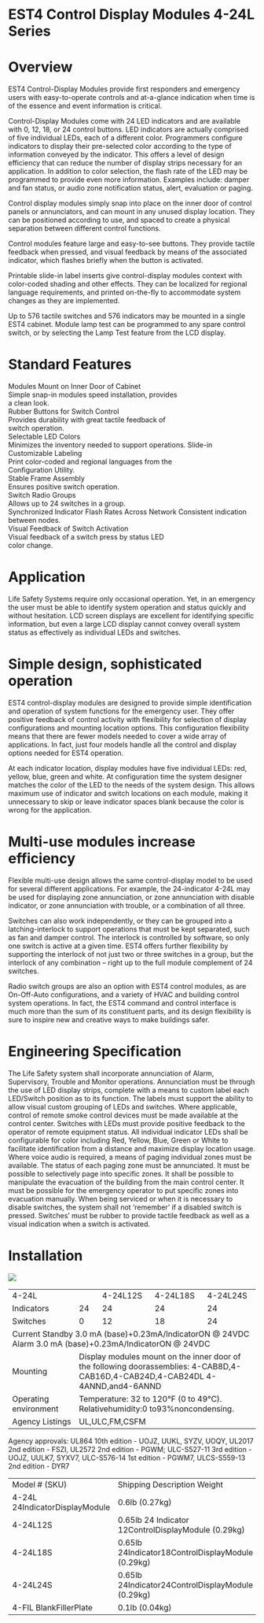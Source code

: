 # EST4 Control Display Modules 4-24L Series  

# Overview  

EST4 Control-Display Modules provide first responders and emergency users with easy-to-operate controls and at-a-glance indication when time is of the essence and event information is critical.  

Control-Display Modules come with 24 LED indicators and are available with 0, 12, 18, or 24 control buttons. LED indicators are actually comprised of five individual LEDs, each of a different color. Programmers configure indicators to display their pre-selected color according to the type of information conveyed by the indicator. This offers a level of design efficiency that can reduce the number of display strips necessary for an application. In addition to color selection, the flash rate of the LED may be programmed to provide even more information. Examples include: damper and fan status, or audio zone notification status, alert, evaluation or paging.  

Control display modules simply snap into place on the inner door of control panels or annunciators, and can mount in any unused display location. They can be positioned according to use, and spaced to create a physical separation between different control functions.  

Control modules feature large and easy-to-see buttons. They provide tactile feedback when pressed, and visual feedback by means of the associated indicator, which flashes briefly when the button is activated.  

Printable slide-in label inserts give control-display modules context with color-coded shading and other effects. They can be localized for regional language requirements, and printed on-the-fly to accommodate system changes as they are implemented.  

Up to 576 tactile switches and 576 indicators may be mounted in a single EST4 cabinet. Module lamp test can be programmed to any spare control switch, or by selecting the Lamp Test feature from the LCD display.  

# Standard Features  

Modules Mount on Inner Door of Cabinet   
Simple snap-in modules speed installation, provides   
a clean look.   
Rubber Buttons for Switch Control   
Provides durability with great tactile feedback of   
switch operation.   
Selectable LED Colors   
Minimizes the inventory needed to support operations. Slide-in Customizable Labeling   
Print color-coded and regional languages from the   
Configuration Utility.   
Stable Frame Assembly   
Ensures positive switch operation.   
Switch Radio Groups   
Allows up to 24 switches in a group.   
Synchronized Indicator Flash Rates Across Network Consistent indication between nodes.   
Visual Feedback of Switch Activation   
Visual feedback of a switch press by status LED   
color change.  

# Application  

Life Safety Systems require only occasional operation. Yet, in an emergency the user must be able to identify system operation and status quickly and without hesitation. LCD screen displays are excellent for identifying specific information, but even a large LCD display cannot convey overall system status as effectively as individual LEDs and switches.  

# Simple design, sophisticated operation  

EST4 control-display modules are designed to provide simple identification and operation of system functions for the emergency user. They offer positive feedback of control activity with flexibility for selection of display configurations and mounting location options. This configuration flexibility means that there are fewer models needed to cover a wide array of applications. In fact, just four models handle all the control and display options needed for EST4 operation.  

At each indicator location, display modules have five individual LEDs: red, yellow, blue, green and white. At configuration time the system designer matches the color of the LED to the needs of the system design. This allows maximum use of indicator and switch locations on each module, making it unnecessary to skip or leave indicator spaces blank because the color is wrong for the application.  

# Multi-use modules increase efficiency  

Flexible multi-use design allows the same control-display model to be used for several different applications. For example, the 24-indicator 4-24L may be used for displaying zone annunciation, or zone annunciation with disable indicator, or zone annunciation with trouble, or a combination of all three.  

Switches can also work independently, or they can be grouped into a latching-interlock to support operations that must be kept separated, such as fan and damper control. The interlock is controlled by software, so only one switch is active at a given time. EST4 offers further flexibility by supporting the interlock of not just two or three switches in a group, but the interlock of any combination – right up to the full module complement of 24 switches.  

Radio switch groups are also an option with EST4 control modules, as are On-Off-Auto configurations, and a variety of HVAC and building control system operations. In fact, the EST4 command and control interface is much more than the sum of its constituent parts, and its design flexibility is sure to inspire new and creative ways to make buildings safer.  

# Engineering Specification  

The Life Safety system shall incorporate annunciation of Alarm, Supervisory, Trouble and Monitor operations. Annunciation must be through the use of LED display strips, complete with a means to custom label each LED/Switch position as to its function. The labels must support the ability to allow visual custom grouping of LEDs and switches. Where applicable, control of remote smoke control devices must be made available at the control center. Switches with LEDs must provide positive feedback to the operator of remote equipment status. All individual indicator LEDs shall be configurable for color including Red, Yellow, Blue, Green or White to facilitate identification from a distance and maximize display location usage. Where voice audio is required, a means of paging individual zones must be available. The status of each paging zone must be annunciated. It must be possible to selectively page into specific zones. It shall be possible to manipulate the evacuation of the building from the main control center. It must be possible for the emergency operator to put specific zones into evacuation manually. When being serviced or when it is necessary to disable switches, the system shall not ‘remember’ if a disabled switch is pressed. Switches’ must be rubber to provide tactile feedback as well as a visual indication when a switch is activated.  

# Installation  

![](images/8643eec559471910d5f587f1cf8139cea279f21ff2749f8f05f90e2db629de10.jpg)  

<html><body><table><tr><td colspan="2">4-24L</td><td>4-24L12S</td><td>4-24L18S</td><td>4-24L24S</td></tr><tr><td>Indicators</td><td>24</td><td>24</td><td>24</td><td>24</td></tr><tr><td>Switches</td><td>0</td><td>12</td><td>18</td><td>24</td></tr><tr><td colspan="5">Current Standby 3.0 mA (base)+0.23mA/IndicatorON @ 24VDC Alarm 3.0 mA (base)+0.23mA/IndicatorON @ 24VDC</td></tr><tr><td>Mounting</td><td colspan="5">Display modules mount on the inner door of the following doorassemblies: 4-CAB8D,4-CAB16D,4-CAB24D,4-CAB24DL 4-4ANND,and4-6ANND</td></tr><tr><td>Operating environment</td><td colspan="5">Temperature: 32 to 120°F (0 to 49°C). Relativehumidity:0 to93%noncondensing.</td></tr><tr><td>Agency Listings</td><td colspan="5">UL,ULC,FM,CSFM</td></tr></table></body></html>

Agency approvals: UL864 10th edition - UOJZ, UUKL, SYZV, UOQY, UL2017 2nd edition - FSZI, UL2572 2nd edition - PGWM; ULC-S527-11 3rd edition - UOJZ, UULK7, SYXV7, ULC-S576-14 1st edition - PGWM7, ULCS-S559-13 2nd edition - DYR7  

<html><body><table><tr><td>Model # (SKU)</td><td>Shipping Description Weight</td></tr><tr><td>4-24L 24IndicatorDisplayModule</td><td>0.6lb (0.27kg)</td></tr><tr><td>4-24L12S</td><td>0.65lb 24 Indicator 12ControlDisplayModule (0.29kg)</td></tr><tr><td>4-24L18S</td><td>0.65lb 24Indicator18ControlDisplayModule (0.29kg)</td></tr><tr><td>4-24L24S</td><td>0.65lb 24Indicator24ControlDisplayModule (0.29kg)</td></tr><tr><td>4-FIL BlankFillerPlate</td><td>0.1lb (0.04kg)</td></tr></table></body></html>  